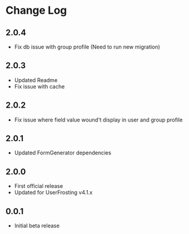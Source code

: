 # Change Log

## 2.0.4
- Fix db issue with group profile (Need to run new migration)

## 2.0.3
- Updated Readme
- Fix issue with cache

## 2.0.2
- Fix issue where field value wound't display in user and group profile

## 2.0.1
- Updated FormGenerator dependencies

## 2.0.0
- First official release
- Updated for UserFrosting v4.1.x

## 0.0.1
- Initial beta release
